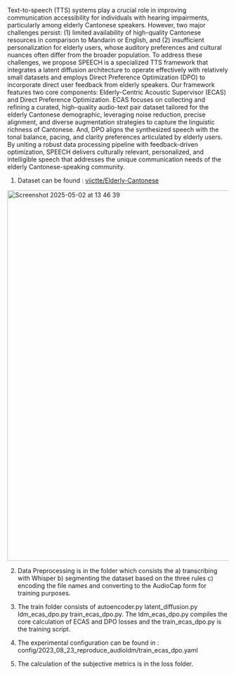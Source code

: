Text-to-speech (TTS) systems play a crucial role in improving communication accessibility for
individuals with hearing impairments, particularly among elderly Cantonese speakers. However, two
major challenges persist: (1) limited availability of high-quality Cantonese resources in comparison to
Mandarin or English, and (2) insufficient personalization for elderly users, whose auditory preferences
and cultural nuances often differ from the broader population. To address these challenges, we propose
SPEECH is a specialized TTS framework that integrates a latent diffusion architecture to operate
effectively with relatively small datasets and employs Direct Preference Optimization (DPO) to
incorporate direct user feedback from elderly speakers. Our framework features two core components:
Elderly-Centric Acoustic Supervisor (ECAS) and Direct Preference Optimization. ECAS focuses
on collecting and refining a curated, high-quality audio-text pair dataset tailored for the elderly
Cantonese demographic, leveraging noise reduction, precise alignment, and diverse augmentation
strategies to capture the linguistic richness of Cantonese. And, DPO aligns the synthesized speech
with the tonal balance, pacing, and clarity preferences articulated by elderly users. By uniting a robust
data processing pipeline with feedback-driven optimization, SPEECH delivers culturally relevant,
personalized, and intelligible speech that addresses the unique communication needs of the elderly
Cantonese-speaking community.

1) Dataset can be found : [viictte/Elderly-Cantonese](https://huggingface.co/datasets/viictte/Elderly-Cantonese/tree/main)

<img width="844" alt="Screenshot 2025-05-02 at 13 46 39" src="https://github.com/user-attachments/assets/6db9fc5a-d665-4f9f-8688-1785601b46b8" />
   
2) Data Preprocessing is in the folder which consists the a) transcribing with Whisper b) segmenting the dataset based on the three rules c) encoding the file names and converting to the AudioCap form for training purposes.
   
3) The train folder consists of autoencoder.py latent_diffusion.py ldm_ecas_dpo.py train_ecas_dpo.py. The ldm_ecas_dpo.py compiles the core calculation of ECAS and DPO losses and the train_ecas_dpo.py is the training script.
4) The experimental configuration can be found in : config/2023_08_23_reproduce_audioldm/train_ecas_dpo.yaml
5) The calculation of the subjective metrics is in the loss folder.
